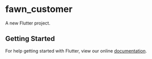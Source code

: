 # fawn_customer

A new Flutter project.

## Getting Started

For help getting started with Flutter, view our online
[documentation](https://flutter.io/).
